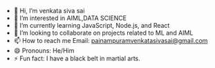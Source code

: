 - 👋 Hi, I’m venkata siva sai
- 👀 I’m interested in AIML,DATA SCIENCE
- 🌱 I’m currently learning JavaScript, Node.js, and React
- 💞️ I’m looking to collaborate on projects related to ML and AIML
- 📫 How to reach me
  Email: painampuramvenkatasivasai@gmail.com
- 😄 Pronouns: He/Him
- ⚡ Fun fact: I have a black belt in martial arts.

<!---
venkatasivasai1/venkatasivasai1 is a ✨ special ✨ repository because its `README.md` (this file) appears on your GitHub profile.
You can click the Preview link to take a look at your changes.
--->
